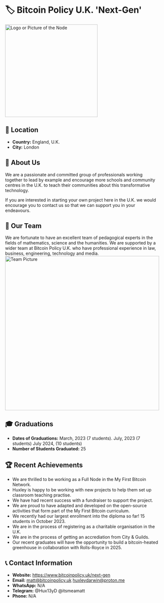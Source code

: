 # 🏷️ Bitcoin Policy U.K. 'Next-Gen'
<img src= "[https://github.com/MyFirstBitcoin/Full-Node-Directory/blob/main/United%20Kingdom%20--%20BPUK/Materials/Bitcoin%20Policy%20UK%20-%20RGB%20-%20White.png]" width="300" alt="Logo or Picture of the Node"> <!-- 1 picture maximum -->

## 📍 Location
- **Country:** England, U.K.
- **City:** London

## 📖 About Us
We are a passionate and committed group of professionals working together to lead by example and encourage more schools and community centres in the U.K. to teach their communities about this transformative technology. 

If you are interested in starting your own project here in the U.K. we would encourage you to contact us so that we can support you in your endeavours.

## 👥 Our Team

We are fortunate to have an excellent team of pedagogical experts in the fields of mathematics, science and the humanities. We are supported by a wider team at Bitcoin Policy U.K. who have professional experience in law, business, engineering, technology and media.
<img src="https://github.com/MyFirstBitcoin/Light-Node-Directory/blob/main/team_placeholder.png" width="500" alt="Team Picture"> <!-- 1 picture maximum -->

## 🎓 Graduations

- **Dates of Graduations:** March, 2023 (7 students). July, 2023 (7 students) July 2024, (10 students)
- **Number of Students Graduated:** 25

## 🏆 Recent Achievements

- We are thrilled to be working as a Full Node in the My First Bitcoin Network.
- Huxley is happy to be working with new projects to help them set up classroom teaching practise.
- We have had recent success with a fundraiser to support the project.
- We are proud to have adapted and developed on the open-source activities that form part of the My First Bitcoin curriculum.
- We recently had our largest enrollment into the diploma so far! 15 students in October 2023.
- We are in the process of registering as a charitable organisation in the U.K.
- We are in the process of getting an accrediation from City & Guilds.
- Our recent graduates will have the opportunity to build a bitcoin-heated greenhouse in collaboration with Rolls-Royce in 2025.

## 📞 Contact Information

- **Website:** https://www.bitcoinpolicy.uk/next-gen
- **Email:** matt@bitcoinpolicy.uk huxleydarwin@proton.me
- **WhatsApp:** N/A
- **Telegram:** @Hux13yD @itsmeamatt
- **Phone:** N/A
